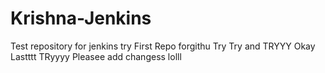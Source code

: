 # Krishna-Jenkins
Test repository for jenkins try
First Repo forgithu
Try Try 
and TRYYY
Okay
Lastttt
TRyyyy
Pleasee add 
changess
lolll
